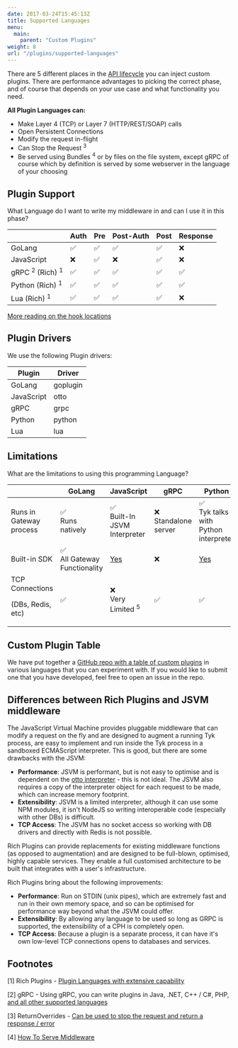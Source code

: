 ```yaml
---
date: 2017-03-24T15:45:13Z
title: Supported Languages
menu:
  main:
    parent: "Custom Plugins"
weight: 8
url: "/plugins/supported-languages"
---
```


There are 5 different places in the [API lifecycle](/docs/getting-started/key-concepts/middleware-execution-order/) you can inject custom plugins.  There are performance advantages to picking the correct phase, and of course that depends on your use case and what functionality you need.

**All Plugin Languages can:**

* Make Layer 4 (TCP) or Layer 7 (HTTP/REST/SOAP) calls
* Open Persistent Connections
* Modify the request in-flight
* Can Stop the Request <sup>3</sup>
* Be served using Bundles <sup>4</sup> or by files on the file system, except gRPC of course which by definition is served by some webserver in the language of your choosing

## Plugin Support
What Language do I want to write my middleware in and can I use it in this phase?

|                          | Auth   |   Pre     | Post-Auth | Post | Response   
|--------------------------|--------|-----------|-----------|------|-----------|
| GoLang                   | ✅     |✅	        |✅        |✅    |❌
| JavaScript               | ❌		 |✅	        |❌	      |✅ 	  |❌
| gRPC <sup>2</sup> (Rich) <sup>1</sup>  | ✅		 |✅	        |✅	      |✅	  |✅
| Python (Rich) <sup>1</sup>| ✅		 |✅	        |✅	      |✅	  |✅
| Lua (Rich) <sup>1</sup>   | ✅	   |✅	        |✅	      |✅	  |❌

[More reading on the hook locations](/docs/plugins/supported-languages/rich-plugins/rich-plugins-work/#coprocess-dispatcher---hooks)

## Plugin Drivers

We use the following Plugin drivers:

| Plugin                   | Driver    | 
|--------------------------|-----------|
| GoLang                   | goplugin  |
| JavaScript               | otto      |
| gRPC                     | grpc      |
| Python              		 | python    |
| Lua                      | lua	     |


## Limitations

What are the limitations to using this programming Language?

|                                   | GoLang |   JavaScript     | gRPC      | Python    |  Lua   
|-----------------------------------|--------|------------------|-----------|-----------|-----------|
| Runs in Gateway process           | ✅<br>Runs<br>natively		  |✅<br>Built-In JSVM Interpreter	              |❌<br>Standalone server	|✅<br>Tyk talks with Python interpreter	|✅
| Built-in SDK                      | ✅	<br>All Gateway Functionality  |[Yes](/docs/plugins/supported-languages/javascript-middleware/javascript-api/)	|❌	|[Yes](/docs/plugins/supported-languages/rich-plugins/python/tyk-python-api-methods/)	|❌
| TCP Connections<p>(DBs, Redis, etc)</p> | ✅ | ❌<br>Very Limited <sup>5</sup> | ✅ | ✅ | ✅ | 

## Custom Plugin Table

We have put together a [GitHub repo with a table of custom plugins](https://github.com/TykTechnologies/custom-plugins#custom-gateway-plugins) in various languages that you can experiment with. If you would like to submit one that you have developed, feel free to open an issue in the repo.

## Differences between Rich Plugins and JSVM middleware
The JavaScript Virtual Machine provides pluggable middleware that can modify a request on the fly and are designed to augment a running Tyk process, are easy to implement and run inside the Tyk process in a sandboxed ECMAScript interpreter. This is good, but there are some drawbacks with the JSVM:

*   **Performance**: JSVM is performant, but is not easy to optimise and is dependent on the [otto interpreter](https://github.com/robertkrimen/otto) - this is not ideal. The JSVM also requires a copy of the interpreter object for each request to be made, which can increase memory footprint.
*   **Extensibility**: JSVM is a limited interpreter, although it can use some NPM modules, it isn't NodeJS so writing interoperable code (especially with other DBs) is difficult.
*   **TCP Access**: The JSVM has no socket access so working with DB drivers and directly with Redis is not possible.

Rich Plugins can provide replacements for existing middleware functions (as opposed to augmentation) and are designed to be full-blown, optimised, highly capable services. They enable a full customised architecture to be built that integrates with a user's infrastructure.

Rich Plugins bring about the following improvements:

*   **Performance**: Run on STDIN (unix pipes), which are extremely fast and run in their own memory space, and so can be optimised for performance way beyond what the JSVM could offer.
*   **Extensibility**: By allowing any language to be used so long as GRPC is supported, the extensibility of a CPH is completely open.
*   **TCP Access**: Because a plugin is a separate process, it can have it's own low-level TCP connections opens to databases and services.

## Footnotes
[1] Rich Plugins - [Plugin Languages with extensive capability](/docs/plugins/supported-languages/rich-plugins/)

[2] gRPC - Using gRPC, you can write plugins in Java, .NET, C++ / C#, PHP, [and all other supported languages](https://grpc.io/docs/languages/)

[3] ReturnOverrides - [Can be used to stop the request and return a response / error](/docs/plugins/request-plugins/#return-overrides-returnoverrides)

[4] [How To Serve Middleware](/docs/plugins/how-to-serve-plugins/)
